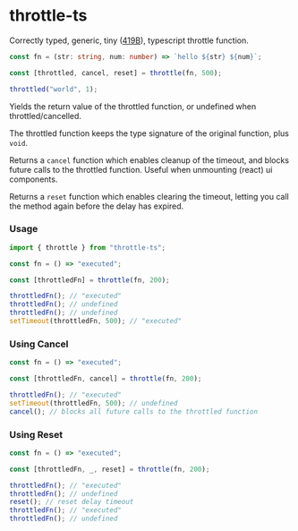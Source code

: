 # throttle-ts

Correctly typed, generic, tiny ([419B](https://bundlephobia.com/package/throttle-ts@1.4.0)), typescript throttle function.

```typescript
const fn = (str: string, num: number) => `hello ${str} ${num}`;

const [throttled, cancel, reset] = throttle(fn, 500);

throttled("world", 1);
```

Yields the return value of the throttled function, or undefined when throttled/cancelled.

The throttled function keeps the type signature of the original function, plus `void`.

Returns a `cancel` function which enables cleanup of the timeout, and blocks future calls to the throttled function. Useful when unmounting (react) ui components.

Returns a `reset` function which enables clearing the timeout, letting you call the method again before the delay has expired.

### Usage

```javascript
import { throttle } from "throttle-ts";
```

```javascript
const fn = () => "executed";

const [throttledFn] = throttle(fn, 200);

throttledFn(); // "executed"
throttledFn(); // undefined
throttledFn(); // undefined
setTimeout(throttledFn, 500); // "executed"
```

### Using Cancel

```javascript
const fn = () => "executed";

const [throttledFn, cancel] = throttle(fn, 200);

throttledFn(); // "executed"
setTimeout(throttledFn, 500); // undefined
cancel(); // blocks all future calls to the throttled function
```

### Using Reset

```javascript
const fn = () => "executed";

const [throttledFn, _, reset] = throttle(fn, 200);

throttledFn(); // "executed"
throttledFn(); // undefined
reset(); // reset delay timeout
throttledFn(); // "executed"
throttledFn(); // undefined
```
